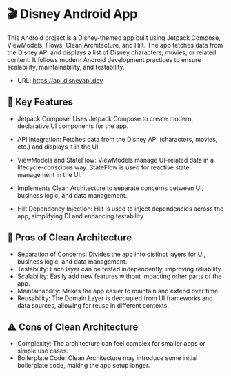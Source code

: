 # 🎬 Disney Android App

This Android project is a Disney-themed app built using Jetpack Compose, ViewModels, Flows, Clean Architecture, and Hilt. The app fetches data from the Disney API and displays a list of Disney characters, movies, or related content. It follows modern Android development practices to ensure scalability, maintainability, and testability.

- URL: https://api.disneyapi.dev

## 🚀 Key Features

- Jetpack Compose:
Uses Jetpack Compose to create modern, declarative UI components for the app.

- API Integration:
Fetches data from the Disney API (characters, movies, etc.) and displays it in the UI.

- ViewModels and StateFlow:
ViewModels manage UI-related data in a lifecycle-conscious way.
StateFlow is used for reactive state management in the UI.

- Implements Clean Architecture to separate concerns between UI, business logic, and data management.

- Hilt Dependency Injection:
Hilt is used to inject dependencies across the app, simplifying DI and enhancing testability.

## 🔧 Pros of Clean Architecture

- Separation of Concerns: Divides the app into distinct layers for UI, business logic, and data management.
- Testability: Each layer can be tested independently, improving reliability.
- Scalability: Easily add new features without impacting other parts of the app.
- Maintainability: Makes the app easier to maintain and extend over time.
- Reusability: The Domain Layer is decoupled from UI frameworks and data sources, allowing for reuse in different contexts.

## ⚠️ Cons of Clean Architecture

- Complexity: The architecture can feel complex for smaller apps or simple use cases.
- Boilerplate Code: Clean Architecture may introduce some initial boilerplate code, making the app setup longer.

